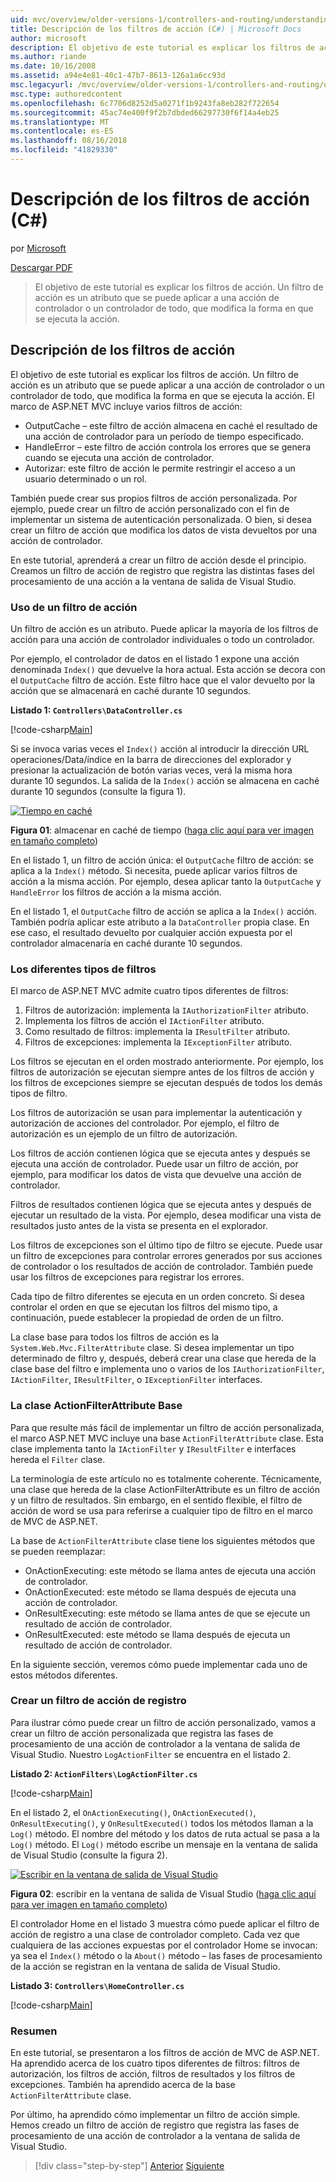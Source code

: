 ```yaml
---
uid: mvc/overview/older-versions-1/controllers-and-routing/understanding-action-filters-cs
title: Descripción de los filtros de acción (C#) | Microsoft Docs
author: microsoft
description: El objetivo de este tutorial es explicar los filtros de acción. Un filtro de acción es un atributo que se puede aplicar a una acción de controlador o un controlador todo...
ms.author: riande
ms.date: 10/16/2008
ms.assetid: a94e4e81-40c1-47b7-8613-126a1a6cc93d
msc.legacyurl: /mvc/overview/older-versions-1/controllers-and-routing/understanding-action-filters-cs
msc.type: authoredcontent
ms.openlocfilehash: 6c7706d8252d5a0271f1b9243fa8eb282f722654
ms.sourcegitcommit: 45ac74e400f9f2b7dbded66297730f6f14a4eb25
ms.translationtype: MT
ms.contentlocale: es-ES
ms.lasthandoff: 08/16/2018
ms.locfileid: "41829330"
---
```

<a name="understanding-action-filters-c"></a>Descripción de los filtros de acción (C#)
====================
por [Microsoft](https://github.com/microsoft)

[Descargar PDF](http://download.microsoft.com/download/e/f/3/ef3f2ff6-7424-48f7-bdaa-180ef64c3490/ASPNET_MVC_Tutorial_14_CS.pdf)

> El objetivo de este tutorial es explicar los filtros de acción. Un filtro de acción es un atributo que se puede aplicar a una acción de controlador o un controlador de todo, que modifica la forma en que se ejecuta la acción.


## <a name="understanding-action-filters"></a>Descripción de los filtros de acción

El objetivo de este tutorial es explicar los filtros de acción. Un filtro de acción es un atributo que se puede aplicar a una acción de controlador o un controlador de todo, que modifica la forma en que se ejecuta la acción. El marco de ASP.NET MVC incluye varios filtros de acción:

- OutputCache – este filtro de acción almacena en caché el resultado de una acción de controlador para un período de tiempo especificado.
- HandleError – este filtro de acción controla los errores que se genera cuando se ejecuta una acción de controlador.
- Autorizar: este filtro de acción le permite restringir el acceso a un usuario determinado o un rol.

También puede crear sus propios filtros de acción personalizada. Por ejemplo, puede crear un filtro de acción personalizado con el fin de implementar un sistema de autenticación personalizada. O bien, si desea crear un filtro de acción que modifica los datos de vista devueltos por una acción de controlador.

En este tutorial, aprenderá a crear un filtro de acción desde el principio. Creamos un filtro de acción de registro que registra las distintas fases del procesamiento de una acción a la ventana de salida de Visual Studio.

### <a name="using-an-action-filter"></a>Uso de un filtro de acción

Un filtro de acción es un atributo. Puede aplicar la mayoría de los filtros de acción para una acción de controlador individuales o todo un controlador.

Por ejemplo, el controlador de datos en el listado 1 expone una acción denominada `Index()` que devuelve la hora actual. Esta acción se decora con el `OutputCache` filtro de acción. Este filtro hace que el valor devuelto por la acción que se almacenará en caché durante 10 segundos.

**Listado 1: `Controllers\DataController.cs`**

[!code-csharp[Main](understanding-action-filters-cs/samples/sample1.cs)]

Si se invoca varias veces el `Index()` acción al introducir la dirección URL operaciones/Data/índice en la barra de direcciones del explorador y presionar la actualización de botón varias veces, verá la misma hora durante 10 segundos. La salida de la `Index()` acción se almacena en caché durante 10 segundos (consulte la figura 1).


[![Tiempo en caché](understanding-action-filters-cs/_static/image2.png)](understanding-action-filters-cs/_static/image1.png)

**Figura 01**: almacenar en caché de tiempo ([haga clic aquí para ver imagen en tamaño completo](understanding-action-filters-cs/_static/image3.png))


En el listado 1, un filtro de acción única: el `OutputCache` filtro de acción: se aplica a la `Index()` método. Si necesita, puede aplicar varios filtros de acción a la misma acción. Por ejemplo, desea aplicar tanto la `OutputCache` y `HandleError` los filtros de acción a la misma acción.

En el listado 1, el `OutputCache` filtro de acción se aplica a la `Index()` acción. También podría aplicar este atributo a la `DataController` propia clase. En ese caso, el resultado devuelto por cualquier acción expuesta por el controlador almacenaría en caché durante 10 segundos.

### <a name="the-different-types-of-filters"></a>Los diferentes tipos de filtros

El marco de ASP.NET MVC admite cuatro tipos diferentes de filtros:

1. Filtros de autorización: implementa la `IAuthorizationFilter` atributo.
2. Implementa los filtros de acción el `IActionFilter` atributo.
3. Como resultado de filtros: implementa la `IResultFilter` atributo.
4. Filtros de excepciones: implementa la `IExceptionFilter` atributo.

Los filtros se ejecutan en el orden mostrado anteriormente. Por ejemplo, los filtros de autorización se ejecutan siempre antes de los filtros de acción y los filtros de excepciones siempre se ejecutan después de todos los demás tipos de filtro.

Los filtros de autorización se usan para implementar la autenticación y autorización de acciones del controlador. Por ejemplo, el filtro de autorización es un ejemplo de un filtro de autorización.

Los filtros de acción contienen lógica que se ejecuta antes y después se ejecuta una acción de controlador. Puede usar un filtro de acción, por ejemplo, para modificar los datos de vista que devuelve una acción de controlador.

Filtros de resultados contienen lógica que se ejecuta antes y después de ejecutar un resultado de la vista. Por ejemplo, desea modificar una vista de resultados justo antes de la vista se presenta en el explorador.

Los filtros de excepciones son el último tipo de filtro se ejecute. Puede usar un filtro de excepciones para controlar errores generados por sus acciones de controlador o los resultados de acción de controlador. También puede usar los filtros de excepciones para registrar los errores.

Cada tipo de filtro diferentes se ejecuta en un orden concreto. Si desea controlar el orden en que se ejecutan los filtros del mismo tipo, a continuación, puede establecer la propiedad de orden de un filtro.

La clase base para todos los filtros de acción es la `System.Web.Mvc.FilterAttribute` clase. Si desea implementar un tipo determinado de filtro y, después, deberá crear una clase que hereda de la clase base del filtro e implementa uno o varios de los `IAuthorizationFilter`, `IActionFilter`, `IResultFilter`, o `IExceptionFilter` interfaces.

### <a name="the-base-actionfilterattribute-class"></a>La clase ActionFilterAttribute Base

Para que resulte más fácil de implementar un filtro de acción personalizada, el marco ASP.NET MVC incluye una base `ActionFilterAttribute` clase. Esta clase implementa tanto la `IActionFilter` y `IResultFilter` e interfaces hereda el `Filter` clase.

La terminología de este artículo no es totalmente coherente. Técnicamente, una clase que hereda de la clase ActionFilterAttribute es un filtro de acción y un filtro de resultados. Sin embargo, en el sentido flexible, el filtro de acción de word se usa para referirse a cualquier tipo de filtro en el marco de MVC de ASP.NET.

La base de `ActionFilterAttribute` clase tiene los siguientes métodos que se pueden reemplazar:

- OnActionExecuting: este método se llama antes de ejecuta una acción de controlador.
- OnActionExecuted: este método se llama después de ejecuta una acción de controlador.
- OnResultExecuting: este método se llama antes de que se ejecute un resultado de acción de controlador.
- OnResultExecuted: este método se llama después de ejecuta un resultado de acción de controlador.

En la siguiente sección, veremos cómo puede implementar cada uno de estos métodos diferentes.

### <a name="creating-a-log-action-filter"></a>Crear un filtro de acción de registro

Para ilustrar cómo puede crear un filtro de acción personalizado, vamos a crear un filtro de acción personalizada que registra las fases de procesamiento de una acción de controlador a la ventana de salida de Visual Studio. Nuestro `LogActionFilter` se encuentra en el listado 2.

**Listado 2: `ActionFilters\LogActionFilter.cs`**

[!code-csharp[Main](understanding-action-filters-cs/samples/sample2.cs)]

En el listado 2, el `OnActionExecuting()`, `OnActionExecuted()`, `OnResultExecuting()`, y `OnResultExecuted()` todos los métodos llaman a la `Log()` método. El nombre del método y los datos de ruta actual se pasa a la `Log()` método. El `Log()` método escribe un mensaje en la ventana de salida de Visual Studio (consulte la figura 2).


[![Escribir en la ventana de salida de Visual Studio](understanding-action-filters-cs/_static/image5.png)](understanding-action-filters-cs/_static/image4.png)

**Figura 02**: escribir en la ventana de salida de Visual Studio ([haga clic aquí para ver imagen en tamaño completo](understanding-action-filters-cs/_static/image6.png))


El controlador Home en el listado 3 muestra cómo puede aplicar el filtro de acción de registro a una clase de controlador completo. Cada vez que cualquiera de las acciones expuestas por el controlador Home se invocan: ya sea el `Index()` método o la `About()` método – las fases de procesamiento de la acción se registran en la ventana de salida de Visual Studio.

**Listado 3: `Controllers\HomeController.cs`**

[!code-csharp[Main](understanding-action-filters-cs/samples/sample3.cs)]

### <a name="summary"></a>Resumen

En este tutorial, se presentaron a los filtros de acción de MVC de ASP.NET. Ha aprendido acerca de los cuatro tipos diferentes de filtros: filtros de autorización, los filtros de acción, filtros de resultados y los filtros de excepciones. También ha aprendido acerca de la base `ActionFilterAttribute` clase.

Por último, ha aprendido cómo implementar un filtro de acción simple. Hemos creado un filtro de acción de registro que registra las fases de procesamiento de una acción de controlador a la ventana de salida de Visual Studio.

> [!div class="step-by-step"]
> [Anterior](asp-net-mvc-routing-overview-cs.md)
> [Siguiente](improving-performance-with-output-caching-cs.md)
